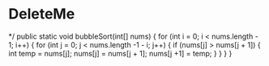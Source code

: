 # DeleteMe
 */
    public static void bubbleSort(int[] nums) {
        for (int i = 0; i < nums.length - 1; i++) {
            for (int j = 0; j < nums.length -1 - i; j++) {
                if (nums[j] > nums[j + 1]) {
                    int temp = nums[j];
                    nums[j] = nums[j + 1];
                    nums[j +1] = temp;
                }
            }
        }
    }
